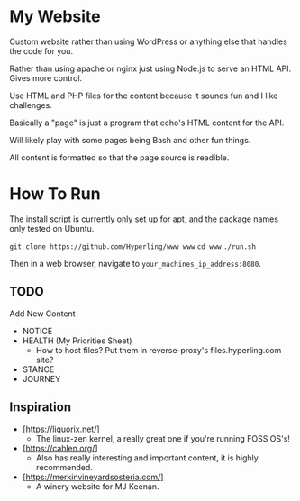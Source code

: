 # My Website

Custom website rather than using WordPress or anything else that handles the code for you.

Rather than using apache or nginx just using Node.js to serve an HTML API. Gives more control.

Use HTML and PHP files for the content because it sounds fun and I like challenges.

Basically a "page" is just a program that echo's HTML content for the API.

Will likely play with some pages being Bash and other fun things.

All content is formatted so that the page source is readible.

# How To Run

The install script is currently only set up for apt, and the package names only tested on Ubuntu. 

`git clone https://github.com/Hyperling/www www`
`cd www`
`./run.sh`

Then in a web browser, navigate to `your_machines_ip_address:8080`.

## TODO

Add New Content
- NOTICE
- HEALTH (My Priorities Sheet)
	- How to host files? Put them in reverse-proxy's files.hyperling.com site?
- STANCE
- JOURNEY

## Inspiration

- [https://liquorix.net/]
  - The linux-zen kernel, a really great one if you're running FOSS OS's!
- [https://cahlen.org/]
  - Also has really interesting and important content, it is highly recommended.
- [https://merkinvineyardsosteria.com/]
  - A winery website for MJ Keenan.

